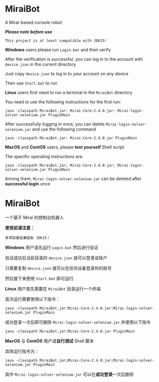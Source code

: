 # MiraiBot
A Mirai-based console robot

***Please note before use***
```
This project is at least compatible with JDK15!
```
**Windows** users please run `Login.bat` and then verify

  After the verification is successful, you can log in to the account with `device.json` in the current directory
  
  Just copy `device.json` to log in to your account on any device
  
  Then use `Start.bat` to run
  

**Linux** users first need to run a terminal in the `MiraiBot` directory

  You need to use the following instructions for the first run:
```
java -classpath MiraiBot.jar: Mirai-Core-2.4.0.jar: Mirai-login-solver-selenium.jar PluginMain
```
  After successfully logging in once, you can delete `Mirai-login-solver-selenium.jar` and use the following command
```
java -classpath MiraiBot.jar: Mirai-Core-2.4.0.jar PluginMain
```

**MacOS** and **CentOS** users, please **test yourself** Shell script

  The specific operating instructions are:
```
java -classpath MiraiBot.jar; Mirai-Core-2.4.0.jar; Mirai-login-solver-selenium.jar PluginMain
```
  Among them, `Mirai-login-solver-selenium.jar` can be deleted after **successful login** once


# MiraiBot
一个基于 Mirai 的控制台机器人

**使用前请注意：**
```
本项目最低兼容到 JDK15！
```
**Windows** 用户请先运行 `Login.bat` 然后进行验证

 验证成功后当前目录的 `device.json` 就可以登录该账户
 
 只需要复制 `device.json` 就可以在任何设备登录你的账号
 
 然后接下来使用 `Start.bat` 即可运行
 

**Linux** 用户首先需要在 `MiraiBot` 目录运行一个终端

 首次运行需要使用以下指令：
```
java -classpath MiraiBot.jar:Mirai-Core-2.4.0.jar:Mirai-login-solver-selenium.jar PluginMain
```
 成功登录一次后即可删除 `Mirai-login-solver-selenium.jar` 并使用以下指令
```
java -classpath MiraiBot.jar:Mirai-Core-2.4.0.jar PluginMain
```

**MacOS** 与 **CentOS** 用户请**自行测试** Shell 脚本

 具体运行指令为：
```
java -classpath MiraiBot.jar;Mirai-Core-2.4.0.jar;Mirai-login-solver-selenium.jar PluginMain
```
 其中 `Mirai-login-solver-selenium.jar` 可以在**成功登录**一次后删除
